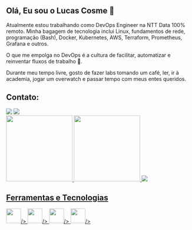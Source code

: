 ## Olá, Eu sou o Lucas Cosme 👋
Atualmente estou trabalhando como DevOps Engineer na NTT Data 100% remoto. Minha bagagem de tecnologia inclui Linux, fundamentos de rede, programação (Bash), Docker, Kubernetes, AWS, Terraform, Prometheus, Grafana e outros.

O que me empolga no DevOps é a cultura de facilitar, automatizar e reinventar fluxos de trabalho 🧡.

Durante meu tempo livre, gosto de fazer labs tomando um café, ler, ir à academia, jogar um overwatch e passar tempo com meus entes queridos.

## Contato:

<div>
<a href = "mailto:lcds1944@gmail.com"><img loading="lazy" src="https://img.shields.io/badge/Gmail-D14836?style=for-the-badge&logo=gmail&logoColor=white" target="_blank"></a>
<a href="https://www.linkedin.com/in/lucas-cosme-7413a2196" target="_blank"><img loading="lazy" src="https://img.shields.io/badge/-LinkedIn-%230077B5?style=for-the-badge&logo=linkedin&logoColor=white" target="_blank"></a>   
</div>


<div>
<a href="https://github.com/seu-usuário-aqui">
<img loading="lazy" height="180em" src="https://github-readme-stats.vercel.app/api/top-langs/?username=lucascosm3&layout=compact&langs_count=7&theme=dracula"/>
<img loading="lazy" height="180em" src="https://github-readme-stats.vercel.app/api?username=lucascosm3&show_icons=true&theme=dracula&include_all_commits=true&count_private=true"/>
<img src="https://cdn.jsdelivr.net/gh/devicons/devicon/icons/terraform/terraform-original-wordmark.svg" />
  
</div>

## Ferramentas e Tecnologias
<img src="https://cdn.jsdelivr.net/gh/devicons/devicon/icons/linux/linux-original.svg" width="40" height="40"/>/>
<img src="https://cdn.jsdelivr.net/gh/devicons/devicon/icons/docker/docker-original-wordmark.svg" width="40" height="40"/>/>
<img src="https://cdn.jsdelivr.net/gh/devicons/devicon/icons/kubernetes/kubernetes-plain-wordmark.svg" width="40" height="40"/>/>
<img src="https://cdn.jsdelivr.net/gh/devicons/devicon/icons/amazonwebservices/amazonwebservices-original-wordmark.svg" width="40" height="40"/>/>
